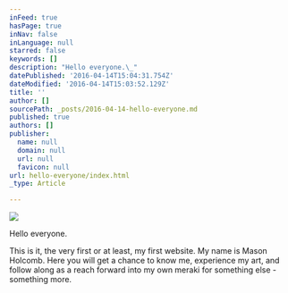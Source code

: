 ```yaml
---
inFeed: true
hasPage: true
inNav: false
inLanguage: null
starred: false
keywords: []
description: "Hello everyone.\_"
datePublished: '2016-04-14T15:04:31.754Z'
dateModified: '2016-04-14T15:03:52.129Z'
title: ''
author: []
sourcePath: _posts/2016-04-14-hello-everyone.md
published: true
authors: []
publisher:
  name: null
  domain: null
  url: null
  favicon: null
url: hello-everyone/index.html
_type: Article

---
```

![](https://the-grid-user-content.s3-us-west-2.amazonaws.com/2f80281d-e35a-4b27-b5a9-a77375c0051f.jpg)

Hello everyone. 

This is it, the very first or at least, my first website. My name is Mason Holcomb. Here you will get a chance to know me, experience my art, and follow along as a reach forward into my own meraki for something else - something more.